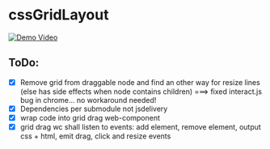 # cssGridLayout
[![Demo Video](https://twitter.com/i/status/1208112244799803394)](https://twitter.com/weedshaker/status/1208112244799803394)

## ToDo:
- [x] Remove grid from draggable node and find an other way for resize lines (else has side effects when node contains children) ===> fixed interact.js bug in chrome... no workaround needed!
- [x] Dependencies per submodule not jsdelivery
- [x] wrap code into grid drag web-component
- [x] grid drag wc shall listen to events: add element, remove element, output css + html, emit drag, click and resize events